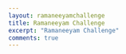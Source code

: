 ```yaml
---
layout: ramaneeyamchallenge
title: Ramaneeyam Challenge
excerpt: "Ramaneeyam Challenge"
comments: true
---
```

